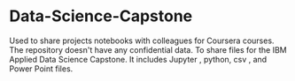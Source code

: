 # Data-Science-Capstone
Used to share projects notebooks with colleagues for Coursera courses. The repository doesn't have any confidential data. To share files for the IBM Applied Data Science Capstone. It includes Jupyter , python, csv , and Power Point files. 
